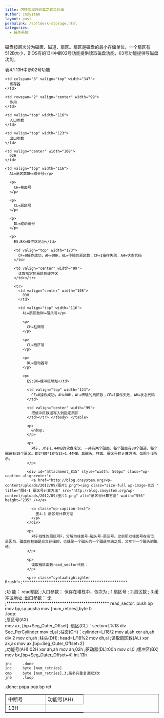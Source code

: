 ```yaml
---
title: 内核实现理论篇之软盘存储
author: cnsystem
layout: post
permalink: /softdesk-storage.html
categories:
  - 操作系统
---
```

磁盘按层次分为磁面、磁道、扇区。扇区是磁盘的最小存储单位，一个扇区有512B大小，BIOS有的13H中断02号功能提供读取磁盘功能，03号功能提供写磁盘功能。

表4.1 13H中断02号功能

<table border='1'>
  <tr>
    <td rowspan="2" valign="center" width="113">
      中断号
    </td>
    
    <td colspan="3" valign="top" width="347">
      寄存器
    </td>
    
    <td rowspan="2" valign="center" width="99">
      作用
    </td>
  </tr>
  
  <tr>
    <td valign="top" width="108">
      功能号(AH)
    </td>
    
    <td valign="top" width="116">
      入口参数
    </td>
    
    <td valign="top" width="123">
      出口参数
    </td>
  </tr>
  
  <tr>
    <td rowspan="2" valign="center" width="113">
      13H
    </td>
    
    <td valign="center" width="108">
      02H
    </td>
    
    <td valign="top" width="116">
      AL=扇区数DH=磁头号</p> 
      
      <p>
        CH=柱面号
      </p>
      
      <p>
        CL=扇区号
      </p>
      
      <p>
        DL=驱动器号
      </p>
      
      <p>
        ES:BX=缓冲区地址</td> 
        
        <td valign="top" width="123">
          CF=0操作成功，AH=00H，AL=传输的扇区数；CF=1操作失败，AH=状态代码
        </td>
        
        <td valign="center" width="99">
          读取指定的扇区到缓冲区
        </td></tr> 
        
        <tr>
          <td valign="center" width="108">
            03H
          </td>
          
          <td valign="top" width="116">
            AL=扇区数DH=磁头号</p> 
            
            <p>
              CH=柱面号
            </p>
            
            <p>
              CL=扇区号
            </p>
            
            <p>
              DL=驱动器号
            </p>
            
            <p>
              ES:BX=缓冲区地址</td> 
              
              <td valign="top" width="123">
                CF=0操作成功，AH=00H，AL=传输的扇区数；CF=1操作失败，AH=状态代码
              </td>
              
              <td valign="center" width="99">
                把缓冲区数据写入到指定扇区
              </td></tr> </tbody> </table> 
              
              <p>
                &nbsp;
              </p>
              
              <p>
                对于，对于1.44MB的软盘来说，一共有两个磁面，每个磁面有80个磁道，每个磁道有18个扇区。即2*80*18*512=1.44MB。其磁头、柱面、扇区号的计算方法，如图4-1所示。
              </p>
              
              <div id="attachment_815" style="width: 566px" class="wp-caption aligncenter">
                <a href="http://blog.cnsystem.org/wp-content/uploads/2012/09/图片1.png"><img class="size-full wp-image-815 " title="图4-1 扇区号计算方法" src="http://blog.cnsystem.org/wp-content/uploads/2012/09/图片1.png" alt="扇区号计算方法" width="556" height="235" /></a>
                
                <p class="wp-caption-text">
                  图4-1 扇区号计算方法
                </p>
              </div>
              
              <p>
                对于线性的扇区号F，分解为柱面号-磁头号-扇区号。之前所以柱面号在高位，是因为，磁盘在柱面是交叉存储的，也就是一个磁头的一个磁道写满之后，又写下一个磁头的磁道。
              </p>
              
              <p>
                读取扇区函数read_sector代码：
              </p>
              
              <pre class="syntaxhighlighter  Brush">;************************************************
;功    能：	read扇区
;入口参数：	保存在堆栈中，依次为
;		 	1.扇区号
;		 	2.扇区数
;		 	3.缓冲区地址
;出口参数：	无	
;************************************************
read_sector:
	push	bp
	mov 	bp,sp
	pusha
	mov 	[num_retries],byte 0	
.loop:		
;扇区号(AX)	
	mov 	ax,	[bp+Seg_Outer_Offset]
;扇区(CL)：sector=L%18	
	div		Sec_PerCylinder
	mov 	cl,al
;柱面(CH)：cylinder=L/18/2
	mov 	al,ah
	xor 	ah,ah
	div 	2
	mov 	ch,ah
;柱头(DH): head=L/18%2
	mov 	dh,al
;读取扇区数(AL)
	xor 	ax,ax
	mov 	ax,[bp+Seg_Outer_Offset+2]	
;功能号(AH):02H
	xor 	ah,ah
	mov 	ah,02h
;驱动器(DL):00h
	mov 	dl,0
;缓冲区(BX)
	mov 	bx,[bp+Seg_Outer_Offset+4]
	int 	13h

	jnc 	.done
	inc		byte [num_retries]
	cmp		byte [num_retries],3;最多只重复读取3次
	jne		.loop
.done:
	popa
	pop bp
	ret</pre>